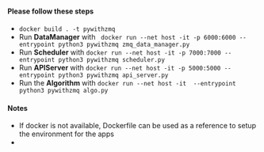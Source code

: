 
#### Please follow these steps
- `docker build . -t pywithzmq`
- Run **DataManager** with ` docker run --net host -it -p 6000:6000 --entrypoint python3 pywithzmq zmq_data_manager.py`
- Run **Scheduler** with `docker run --net host -it -p 7000:7000 --entrypoint python3 pywithzmq scheduler.py`
- Run **APIServer** with `docker run --net host -it -p 5000:5000 --entrypoint python3 pywithzmq api_server.py`
- Run the **Algorithm** with `docker run --net host -it  --entrypoint python3 pywithzmq algo.py`

#### Notes
- If docker is not available, Dockerfile can be used as a reference to setup the environment for the apps
-